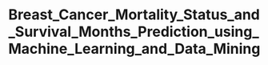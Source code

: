# Breast_Cancer_Mortality_Status_and_Survival_Months_Prediction_using_Machine_Learning_and_Data_Mining